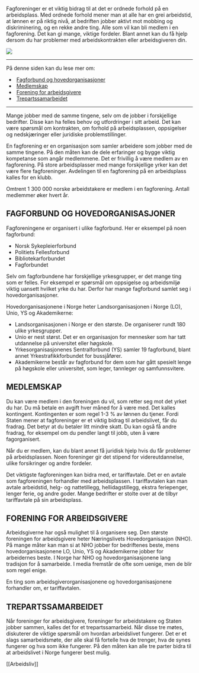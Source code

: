 Fagforeninger er et viktig bidrag til at det er ordnede forhold på en arbeidsplass. Med ordnede forhold mener man at alle har en grei arbeidstid, at lønnen er på riktig nivå, at bedriften jobber aktivt mot mobbing og diskriminering, og en rekke andre ting. Alle som vil kan bli medlem i en fagforening. Det kan gi mange, viktige fordeler. Blant annet kan du få hjelp dersom du har problemer med arbeidskontrakten eller arbeidsgiveren din.

![](https://cdn.kursoria.no/pensum/elements/pensum-for-samfunnskunnskapsproven-_rftgyh.jpg)

---

På denne siden kan du lese mer om:

-    [Fagforbund og hovedorganisasjoner](https://app.norskkunnskap.no/pensum/rtehtr/xcx6tc/rftgyh#fagforbund-og-hovedorganisasjoner)
-    [Medlemskap](https://app.norskkunnskap.no/pensum/rtehtr/xcx6tc/rftgyh#medlemskap)
-    [Forening for arbeidsgivere](https://app.norskkunnskap.no/pensum/rtehtr/xcx6tc/rftgyh#forening-for-arbeidsgivere)
-    [Trepartssamarbeidet](https://app.norskkunnskap.no/pensum/rtehtr/xcx6tc/rftgyh#trepartssamarbeidet)

---

Mange jobber med de samme tingene, selv om de jobber i forskjellige bedrifter. Disse kan ha felles behov og utfordringer i sitt arbeid. Det kan være spørsmål om kontrakten, om forhold på arbeidsplassen, oppsigelser og nedskjæringer eller juridiske problemstillinger.

En fagforening er en organisasjon som samler arbeidere som jobber med de samme tingene. På den måten kan de dele erfaringer og bygge viktig kompetanse som angår medlemmene. Det er frivillig å være medlem av en fagforening. På store arbeidsplasser med mange forskjellige yrker kan det være flere fagforeninger. Avdelingen til en fagforening på en arbeidsplass kalles for en klubb.

Omtrent 1 300 000 norske arbeidstakere er medlem i en fagforening. Antall medlemmer øker hvert år. 

## FAGFORBUND OG HOVEDORGANISASJONER

Fagforeningene er organisert i ulike fagforbund. Her er eksempel på noen fagforbund:

-   Norsk Sykepleierforbund
-   Politiets Fellesforbund
-   Bibliotekarforbundet
-   Fagforbundet

Selv om fagforbundene har forskjellige yrkesgrupper, er det mange ting som er felles. For eksempel er spørsmål om oppsigelse og arbeidsmiljø viktig uansett hvilket yrke du har. Derfor har mange fagforbund samlet seg i hovedorganisasjoner.

Hovedorganisasjonene i Norge heter Landsorganisasjonen i Norge (LO), Unio, YS og Akademikerne:

-   Landsorganisasjonen i Norge er den største. De organiserer rundt 180 ulike yrkesgrupper. 
-   Unio er nest størst. Det er en organisasjon for mennesker som har tatt utdannelse på universitet eller høgskole.
-   Yrkesorganisasjonenes Sentralforbund (YS) samler 19 fagforbund, blant annet Yrkestrafikkforbundet for bussjåfører.
-   Akademikerne består av fagforbund for dem som har gått spesielt lenge på høgskole eller universitet, som leger, tannleger og samfunnsvitere.

## MEDLEMSKAP

Du kan være medlem i den foreningen du vil, som retter seg mot det yrket du har. Du må betale en avgift hver måned for å være med. Det kalles kontingent. Kontingenten er som regel 1-3 % av lønnen du tjener. Fordi Staten mener at fagforeninger er et viktig bidrag til arbeidslivet, får du fradrag. Det betyr at du betaler litt mindre skatt. Du kan også få andre fradrag, for eksempel om du pendler langt til jobb, uten å være fagorganisert.

Når du er medlem, kan du blant annet få juridisk hjelp hvis du får problemer på arbeidsplassen. Noen foreninger gir det stipend for videreutdannelse, ulike forsikringer og andre fordeler.

Det viktigste fagforeningen kan bidra med, er tariffavtale. Det er en avtale som fagforeningen forhandler med arbeidsplassen. I tariffavtalen kan man avtale arbeidstid, helg- og nattetillegg, hellidagstillegg, ekstra feriepenger, lenger ferie, og andre goder. Mange bedrifter er stolte over at de tilbyr tariffavtale på sin arbeidsplass.

## FORENING FOR ARBEIDSGIVERE

Arbeidsgiverne har også mulighet til å organisere seg. Den største foreningen for arbeidsgivere heter Næringslivets Hovedorganisasjon (NHO). På mange måter kan man si at NHO jobber for bedriftenes beste, mens hovedorganisasjonene LO, Unio, YS og Akademikerne jobber for arbeidernes beste. I Norge har NHO og hovedorganisasjonene lang tradisjon for å samarbeide. I media fremstår de ofte som uenige, men de blir som regel enige. 

En ting som arbeidsgiverorganisasjonene og hovedorganisasjonene forhandler om, er tariffavtalen. 

## TREPARTSSAMARBEIDET

Når foreninger for arbeidsgivere, foreninger for arbeidstakere og Staten jobber sammen, kalles det for et trepartssamarbeid. Når disse tre møtes, diskuterer de viktige spørsmål om hvordan arbeidslivet fungerer. Det er et slags samarbeidsmøte, der alle skal få fortelle hva de trenger, hva de synes fungerer og hva som ikke fungerer. På den måten kan alle tre parter bidra til at arbeidslivet i Norge fungerer best mulig.


[[Arbeidsliv]]